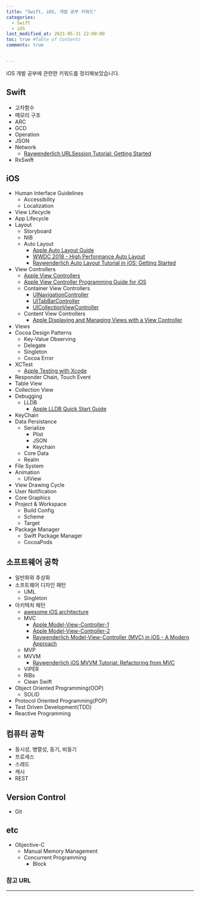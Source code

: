 ```yaml
---
title: "Swift, iOS, 개발 공부 키워드"
categories: 
  - Swift
  - iOS
last_modified_at: 2021-05-31 22:00:00
toc: true #Table of Contents
comments: true


---
```


iOS 개발 공부에 관련한 키워드를 정리해보았습니다.

## Swift

-   고차함수
-   메모리 구조
-   ARC
-   GCD
-   Operation
-   JSON
-   Network
    -   [Raywenderlich URLSession Tutorial: Getting Started](https://www.raywenderlich.com/3244963-urlsession-tutorial-getting-started)
-   RxSwift

## iOS

-   Human Interface Guidelines
    -   Accessibility
    -   Localization
-   View Lifecycle
-   App Lifecycle
-   Layout
    -   Storyboard
    -   NIB
    -   Auto Layout
        -   [Apple Auto Layout Guide](https://developer.apple.com/library/archive/documentation/UserExperience/Conceptual/AutolayoutPG/index.html)
        -   [WWDC 2018 - High Performance Auto Layout](https://developer.apple.com/videos/play/wwdc2018/220/)
        -   [Raywenderlich Auto Layout Tutorial in iOS: Getting Started](https://www.raywenderlich.com/811496-auto-layout-tutorial-in-ios-getting-started)
-   View Controllers
    -   [Apple View Controllers](https://developer.apple.com/documentation/uikit/view_controllers)
    -   [Apple View Controller Programming Guide for iOS](https://developer.apple.com/library/archive/featuredarticles/ViewControllerPGforiPhoneOS/index.html#//apple_ref/doc/uid/TP40007457-CH2-SW1)
    -   Container View Controllers
        -   [UINavigationController](https://developer.apple.com/documentation/uikit/uinavigationcontroller)
        -   [UITabBarController](https://developer.apple.com/documentation/uikit/uitabbarcontroller)
        -   [UICollectionViewController](https://developer.apple.com/documentation/uikit/uicollectionviewcontroller)
    -   Content View Controllers
        -   [Apple Displaying and Managing Views with a View Controller](https://developer.apple.com/documentation/uikit/view_controllers/displaying_and_managing_views_with_a_view_controller)
-   Views
-   Cocoa Design Patterns
    -   Key-Value Observing
    -   Delegate
    -   Singleton
    -   Cocoa Error
-   XCTest
    -   [Apple Testing with Xcode](https://developer.apple.com/library/archive/documentation/DeveloperTools/Conceptual/testing_with_xcode/chapters/01-introduction.html#//apple_ref/doc/uid/TP40014132-CH1-SW1)
-   Responder Chain, Touch Event
-   Table View
-   Collection View
-   Debugging
    -   LLDB
        -   [Apple LLDB Quick Start Guide](https://developer.apple.com/library/archive/documentation/IDEs/Conceptual/gdb_to_lldb_transition_guide/document/Introduction.html)
-   KeyChain
-   Data Persistance
    -   Serialize
        -   Plist
        -   JSON
        -   Keychain
    -   Core Data
    -   Realm
-   File System
-   Animation
    -   UIView
-   View Drawing Cycle
-   User Notification
-   Core Graphics
-   Project & Workspace
    -   Build Config
    -   Scheme
    -   Target
-   Package Manager
    -   Swift Package Manager
    -   CocoaPods

## 소프트웨어 공학

-   일반화와 추상화
-   소프트웨어 디자인 패턴
    -   UML
    -   Singleton
-   아키텍처 패턴
    -   [awesome iOS architecture](https://github.com/onmyway133/awesome-ios-architecture)
    -   MVC
        -   [Apple Model-View-Controller-1](https://developer.apple.com/library/archive/documentation/General/Conceptual/DevPedia-CocoaCore/MVC.html)
        -   [Apple Model-View-Controller-2](https://developer.apple.com/library/archive/documentation/General/Conceptual/CocoaEncyclopedia/Model-View-Controller/Model-View-Controller.html)
        -   [Raywenderlich Model-View-Controller (MVC) in iOS - A Modern Approach](https://www.raywenderlich.com/1000705-model-view-controller-mvc-in-ios-a-modern-approach)
    -   MVP
    -   MVVM
        -   [Raywenderlich iOS MVVM Tutorial: Refactoring from MVC](https://www.raywenderlich.com/6733535-ios-mvvm-tutorial-refactoring-from-mvc)
    -   VIPER
    -   RIBs
    -   Clean Swift
-   Object Oriented Programming(OOP)
    -   SOLID
-   Protocol Oriented Programming(POP)
-   Test Driven Development(TDD)
-   Reactive Programming

## 컴퓨터 공학

-   동시성, 병렬성, 동기, 비동기
-   프로세스
-   스레드
-   캐시
-   REST

## Version Control

-   Git

## etc

-   Objective-C
    -   Manual Memory Management
    -   Concurrent Programming
        -   Block

### 참고 URL

---

>   

